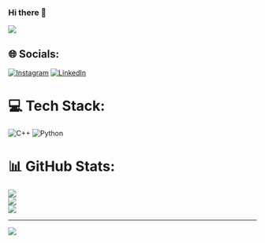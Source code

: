 ### Hi there 👋
[![](https://visitcount.itsvg.in/api?id=vikas-gouda&icon=3&color=12)](https://visitcount.itsvg.in)
<!--
**vikas-gouda/vikas-gouda** is a ✨ _special_ ✨ repository because its `README.md` (this file) appears on your GitHub profile.

Here are some ideas to get you started:

- 🔭 I’m currently working on ...
- 🌱 I’m currently learning ...
- 👯 I’m looking to collaborate on ...
- 🤔 I’m looking for help with ...
- 💬 Ask me about ...
- 📫 How to reach me: ...
- 😄 Pronouns: ...
- ⚡ Fun fact: ...
-->



## 🌐 Socials:
[![Instagram](https://img.shields.io/badge/Instagram-%23E4405F.svg?logo=Instagram&logoColor=white)](https://instagram.com/vikkkas4) [![LinkedIn](https://img.shields.io/badge/LinkedIn-%230077B5.svg?logo=linkedin&logoColor=white)](https://linkedin.com/in/vikas-gouda-8aa089225) 

# 💻 Tech Stack:
![C++](https://img.shields.io/badge/c++-%2300599C.svg?style=plastic&logo=c%2B%2B&logoColor=white) ![Python](https://img.shields.io/badge/python-3670A0?style=plastic&logo=python&logoColor=ffdd54)
# 📊 GitHub Stats:
![](https://github-readme-stats.vercel.app/api?username=vikas-gouda&theme=dark&hide_border=false&include_all_commits=true&count_private=true)<br/>
![](https://github-readme-streak-stats.herokuapp.com/?user=vikas-gouda&theme=dark&hide_border=false)<br/>
![](https://github-readme-stats.vercel.app/api/top-langs/?username=vikas-gouda&theme=dark&hide_border=false&include_all_commits=true&count_private=true&layout=compact)


---

![](https://leetcard.vikas-gouda/vikas-gouda?ext=heatmap)



